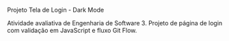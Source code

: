 Projeto Tela de Login - Dark Mode

Atividade avaliativa de Engenharia de Software 3.
Projeto de página de login com validação em JavaScript e fluxo Git Flow.